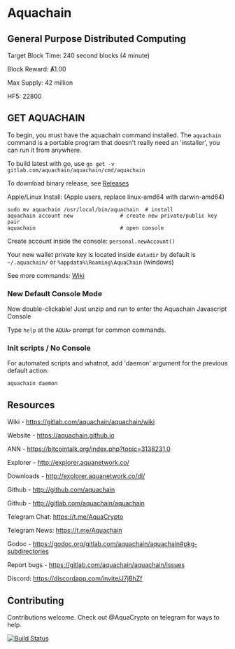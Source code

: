 # Aquachain

## General Purpose Distributed Computing

Target Block Time: 240 second blocks (4 minute)

Block Reward: Ⱥ1.00

Max Supply: 42 million

HF5: 22800

## GET AQUACHAIN

To begin, you must have the aquachain command installed. The `aquachain` command is a portable program that doesn't really need an 'installer', you can run it from anywhere.

To build latest with go, use `go get -v gitlab.com/aquachain/aquachain/cmd/aquachain`

To download binary release, see [Releases](https://gitlab.com/aquachain/aquachain/releases/latest)

Apple/Linux Install: (Apple users, replace linux-amd64 with darwin-amd64)

	sudo mv aquachain /usr/local/bin/aquachain  # install
	aquachain account new			    # create new private/public key pair
	aquachain            			    # open console

Create account inside the console: `personal.newAccount()`

Your new wallet private key is located inside `datadir` by default is `~/.aquachain/` or `%appdata%\Roaming\AquaChain` (windows)

See more commands: [Wiki](https://gitlab.com/aquachain/aquachain/wiki/Basics)

### New Default Console Mode

Now double-clickable! Just unzip and run to enter the Aquachain Javascript Console

Type `help` at the `AQUA>` prompt for common commands.

### Init scripts / No Console

For automated scripts and whatnot, add 'daemon' argument for the previous default action:

```
aquachain daemon
```

## Resources

Wiki - https://gitlab.com/aquachain/aquachain/wiki

Website - https://aquachain.github.io

ANN - https://bitcointalk.org/index.php?topic=3138231.0

Explorer - http://explorer.aquanetwork.co/

Downloads - http://explorer.aquanetwork.co/dl/

Github - http://github.com/aquachain

Github - http://gitlab.com/aquachain/aquachain

Telegram Chat: https://t.me/AquaCrypto

Telegram News: https://t.me/Aquachain

Godoc - https://godoc.org/gitlab.com/aquachain/aquachain#pkg-subdirectories

Report bugs - https://gitlab.com/aquachain/aquachain/issues

Discord: https://discordapp.com/invite/J7jBhZf

## Contributing

Contributions welcome. Check out @AquaCrypto on telegram for ways to help.

[![Build Status](https://travis-ci.org/aquanetwork/aquachain.svg?branch=master)](https://travis-ci.org/aquanetwork/aquachain)
